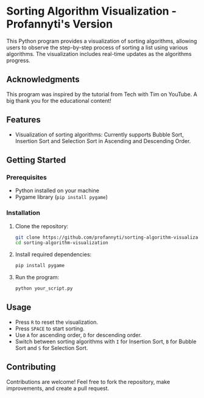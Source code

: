 
# Sorting Algorithm Visualization - Profannyti's Version
This Python program provides a visualization of sorting algorithms, allowing users to observe the step-by-step process of sorting a list using various algorithms. The visualization includes real-time updates as the algorithms progress.


## Acknowledgments

This program was inspired by the tutorial from Tech with Tim on YouTube. A big thank you for the educational content!

## Features

- Visualization of sorting algorithms: Currently supports Bubble Sort, Insertion Sort and Selection Sort in Ascending and Descending Order.

## Getting Started

### Prerequisites

- Python installed on your machine
- Pygame library (`pip install pygame`)

### Installation

1. Clone the repository:

    ```bash
    git clone https://github.com/profannyti/sorting-algorithm-visualization.git
    cd sorting-algorithm-visualization
    ```

2. Install required dependencies:

    ```bash
    pip install pygame
    ```

3. Run the program:

    ```bash
    python your_script.py
    ```

## Usage

- Press `R` to reset the visualization.
- Press `SPACE` to start sorting.
- Use `A` for ascending order, `D` for descending order.
- Switch between sorting algorithms with `I` for Insertion Sort, `B` for Bubble Sort and `S` for Selection Sort.

## Contributing

Contributions are welcome! Feel free to fork the repository, make improvements, and create a pull request.

